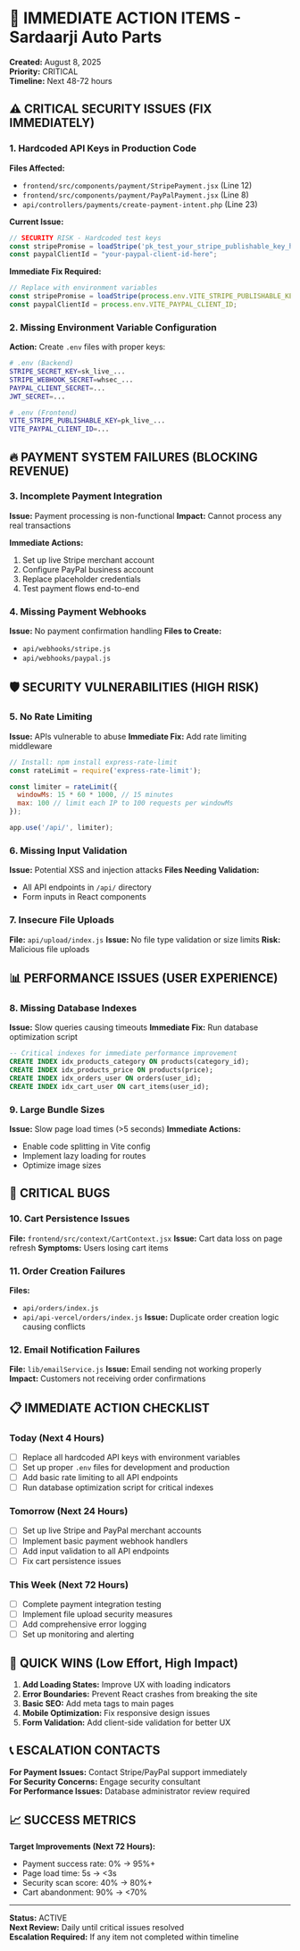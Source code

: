 # 🚨 IMMEDIATE ACTION ITEMS - Sardaarji Auto Parts

**Created:** August 8, 2025  
**Priority:** CRITICAL  
**Timeline:** Next 48-72 hours  

## ⚠️ CRITICAL SECURITY ISSUES (FIX IMMEDIATELY)

### 1. **Hardcoded API Keys in Production Code**
**Files Affected:**
- `frontend/src/components/payment/StripePayment.jsx` (Line 12)
- `frontend/src/components/payment/PayPalPayment.jsx` (Line 8)
- `api/controllers/payments/create-payment-intent.php` (Line 23)

**Current Issue:**
```javascript
// SECURITY RISK - Hardcoded test keys
const stripePromise = loadStripe('pk_test_your_stripe_publishable_key_here');
const paypalClientId = "your-paypal-client-id-here";
```

**Immediate Fix Required:**
```javascript
// Replace with environment variables
const stripePromise = loadStripe(process.env.VITE_STRIPE_PUBLISHABLE_KEY);
const paypalClientId = process.env.VITE_PAYPAL_CLIENT_ID;
```

### 2. **Missing Environment Variable Configuration**
**Action:** Create `.env` files with proper keys:
```bash
# .env (Backend)
STRIPE_SECRET_KEY=sk_live_...
STRIPE_WEBHOOK_SECRET=whsec_...
PAYPAL_CLIENT_SECRET=...
JWT_SECRET=...

# .env (Frontend)
VITE_STRIPE_PUBLISHABLE_KEY=pk_live_...
VITE_PAYPAL_CLIENT_ID=...
```

## 🔥 PAYMENT SYSTEM FAILURES (BLOCKING REVENUE)

### 3. **Incomplete Payment Integration**
**Issue:** Payment processing is non-functional
**Impact:** Cannot process any real transactions

**Immediate Actions:**
1. Set up live Stripe merchant account
2. Configure PayPal business account
3. Replace placeholder credentials
4. Test payment flows end-to-end

### 4. **Missing Payment Webhooks**
**Issue:** No payment confirmation handling
**Files to Create:**
- `api/webhooks/stripe.js`
- `api/webhooks/paypal.js`

## 🛡️ SECURITY VULNERABILITIES (HIGH RISK)

### 5. **No Rate Limiting**
**Issue:** APIs vulnerable to abuse
**Immediate Fix:** Add rate limiting middleware
```javascript
// Install: npm install express-rate-limit
const rateLimit = require('express-rate-limit');

const limiter = rateLimit({
  windowMs: 15 * 60 * 1000, // 15 minutes
  max: 100 // limit each IP to 100 requests per windowMs
});

app.use('/api/', limiter);
```

### 6. **Missing Input Validation**
**Issue:** Potential XSS and injection attacks
**Files Needing Validation:**
- All API endpoints in `/api/` directory
- Form inputs in React components

### 7. **Insecure File Uploads**
**File:** `api/upload/index.js`
**Issue:** No file type validation or size limits
**Risk:** Malicious file uploads

## 📊 PERFORMANCE ISSUES (USER EXPERIENCE)

### 8. **Missing Database Indexes**
**Issue:** Slow queries causing timeouts
**Immediate Fix:** Run database optimization script
```sql
-- Critical indexes for immediate performance improvement
CREATE INDEX idx_products_category ON products(category_id);
CREATE INDEX idx_products_price ON products(price);
CREATE INDEX idx_orders_user ON orders(user_id);
CREATE INDEX idx_cart_user ON cart_items(user_id);
```

### 9. **Large Bundle Sizes**
**Issue:** Slow page load times (>5 seconds)
**Immediate Actions:**
- Enable code splitting in Vite config
- Implement lazy loading for routes
- Optimize image sizes

## 🐛 CRITICAL BUGS

### 10. **Cart Persistence Issues**
**File:** `frontend/src/context/CartContext.jsx`
**Issue:** Cart data loss on page refresh
**Symptoms:** Users losing cart items

### 11. **Order Creation Failures**
**Files:** 
- `api/orders/index.js`
- `api/api-vercel/orders/index.js`
**Issue:** Duplicate order creation logic causing conflicts

### 12. **Email Notification Failures**
**File:** `lib/emailService.js`
**Issue:** Email sending not working properly
**Impact:** Customers not receiving order confirmations

## 📋 IMMEDIATE ACTION CHECKLIST

### **Today (Next 4 Hours)**
- [ ] Replace all hardcoded API keys with environment variables
- [ ] Set up proper `.env` files for development and production
- [ ] Add basic rate limiting to all API endpoints
- [ ] Run database optimization script for critical indexes

### **Tomorrow (Next 24 Hours)**
- [ ] Set up live Stripe and PayPal merchant accounts
- [ ] Implement basic payment webhook handlers
- [ ] Add input validation to all API endpoints
- [ ] Fix cart persistence issues

### **This Week (Next 72 Hours)**
- [ ] Complete payment integration testing
- [ ] Implement file upload security measures
- [ ] Add comprehensive error logging
- [ ] Set up monitoring and alerting

## 🚀 QUICK WINS (Low Effort, High Impact)

1. **Add Loading States:** Improve UX with loading indicators
2. **Error Boundaries:** Prevent React crashes from breaking the site
3. **Basic SEO:** Add meta tags to main pages
4. **Mobile Optimization:** Fix responsive design issues
5. **Form Validation:** Add client-side validation for better UX

## 📞 ESCALATION CONTACTS

**For Payment Issues:** Contact Stripe/PayPal support immediately  
**For Security Concerns:** Engage security consultant  
**For Performance Issues:** Database administrator review required  

## 📈 SUCCESS METRICS

**Target Improvements (Next 72 Hours):**
- Payment success rate: 0% → 95%+
- Page load time: 5s → <3s
- Security scan score: 40% → 80%+
- Cart abandonment: 90% → <70%

---

**Status:** ACTIVE  
**Next Review:** Daily until critical issues resolved  
**Escalation Required:** If any item not completed within timeline
